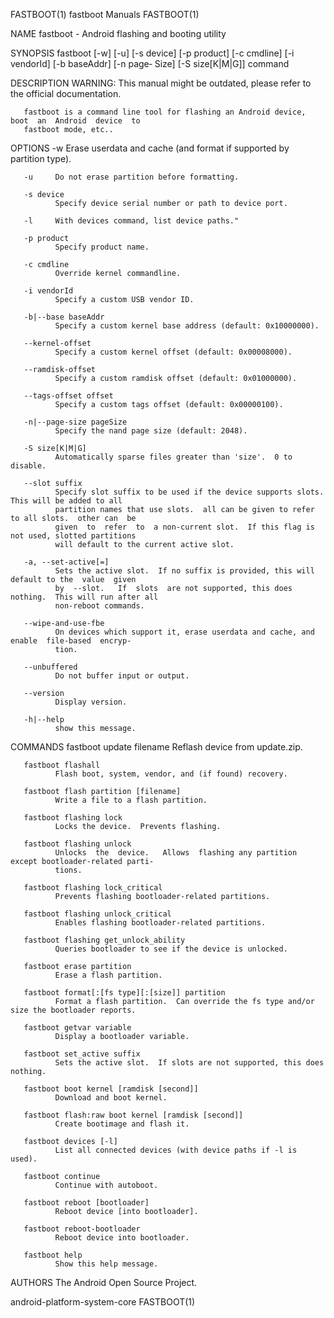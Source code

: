 FASTBOOT(1)                                fastboot Manuals                               FASTBOOT(1)

NAME
       fastboot - Android flashing and booting utility

SYNOPSIS
       fastboot [-w] [-u] [-s device] [-p product] [-c cmdline] [-i vendorId] [-b baseAddr] [-n page‐
       Size] [-S size[K|M|G]] command

DESCRIPTION
       WARNING: This manual might be outdated, please refer to the official documentation.

       fastboot is a command line tool for flashing an Android device,  boot  an  Android  device  to
       fastboot mode, etc..

OPTIONS
       -w     Erase userdata and cache (and format if supported by partition type).

       -u     Do not erase partition before formatting.

       -s device
              Specify device serial number or path to device port.

       -l     With devices command, list device paths."

       -p product
              Specify product name.

       -c cmdline
              Override kernel commandline.

       -i vendorId
              Specify a custom USB vendor ID.

       -b|--base baseAddr
              Specify a custom kernel base address (default: 0x10000000).

       --kernel-offset
              Specify a custom kernel offset (default: 0x00008000).

       --ramdisk-offset
              Specify a custom ramdisk offset (default: 0x01000000).

       --tags-offset offset
              Specify a custom tags offset (default: 0x00000100).

       -n|--page-size pageSize
              Specify the nand page size (default: 2048).

       -S size[K|M|G]
              Automatically sparse files greater than 'size'.  0 to disable.

       --slot suffix
              Specify slot suffix to be used if the device supports slots.  This will be added to all
              partition names that use slots.  all can be given to refer to all slots.  other can  be
              given  to  refer  to  a non-current slot.  If this flag is not used, slotted partitions
              will default to the current active slot.

       -a, --set-active[=]
              Sets the active slot.  If no suffix is provided, this will default to the  value  given
              by  --slot.   If  slots  are not supported, this does nothing.  This will run after all
              non-reboot commands.

       --wipe-and-use-fbe
              On devices which support it, erase userdata and cache, and  enable  file-based  encryp‐
              tion.

       --unbuffered
              Do not buffer input or output.

       --version
              Display version.

       -h|--help
              show this message.

COMMANDS
       fastboot update filename
              Reflash device from update.zip.

       fastboot flashall
              Flash boot, system, vendor, and (if found) recovery.

       fastboot flash partition [filename]
              Write a file to a flash partition.

       fastboot flashing lock
              Locks the device.  Prevents flashing.

       fastboot flashing unlock
              Unlocks  the  device.   Allows  flashing any partition except bootloader-related parti‐
              tions.

       fastboot flashing lock_critical
              Prevents flashing bootloader-related partitions.

       fastboot flashing unlock_critical
              Enables flashing bootloader-related partitions.

       fastboot flashing get_unlock_ability
              Queries bootloader to see if the device is unlocked.

       fastboot erase partition
              Erase a flash partition.

       fastboot format[:[fs type][:[size]] partition
              Format a flash partition.  Can override the fs type and/or size the bootloader reports.

       fastboot getvar variable
              Display a bootloader variable.

       fastboot set_active suffix
              Sets the active slot.  If slots are not supported, this does nothing.

       fastboot boot kernel [ramdisk [second]]
              Download and boot kernel.

       fastboot flash:raw boot kernel [ramdisk [second]]
              Create bootimage and flash it.

       fastboot devices [-l]
              List all connected devices (with device paths if -l is used).

       fastboot continue
              Continue with autoboot.

       fastboot reboot [bootloader]
              Reboot device [into bootloader].

       fastboot reboot-bootloader
              Reboot device into bootloader.

       fastboot help
              Show this help message.

AUTHORS
       The Android Open Source Project.

android-platform-system-core                                                              FASTBOOT(1)
